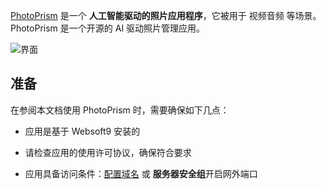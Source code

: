 [PhotoPrism](https://www.photoprism.app/) 是一个 **人工智能驱动的照片应用程序**，它被用于 视频音频  等场景。PhotoPrism 是一个开源的 AI 驱动照片管理应用。


![界面](https://libs.websoft9.com/Websoft9/DocsPicture/zh/photoprism/photoprism-gui-websoft9.png)


## 准备

在参阅本文档使用 PhotoPrism 时，需要确保如下几点：

- 应用是基于 Websoft9 安装的

- 请检查应用的使用许可协议，确保符合要求

- 应用具备访问条件：[配置域名](./domain-set) 或 **服务器安全组**开启网外端口